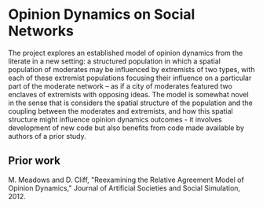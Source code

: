 # Opinion Dynamics on Social Networks
The project explores an established model of opinion dynamics from the literate in a new setting: a structured population in which a spatial population of moderates may be influenced by extremists of two types, with each of these extremist populations focusing their influence on a particular part of the moderate network – as if a city of moderates featured two enclaves of extremists with opposing ideas. The model is somewhat novel in the sense that is considers the spatial structure of the population and the coupling between the moderates and extremists, and how this spatial structure might influence opinion dynamics outcomes - it involves development of new code but also benefits from code made available by authors of a prior study.

## Prior work
M. Meadows and D. Cliff, "Reexamining the Relative Agreement Model of Opinion Dynamics," Journal of Artificial Societies and Social Simulation, 2012. 
